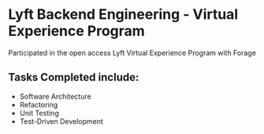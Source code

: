 # Lyft Backend Engineering - Virtual Experience Program 

Participated in the open access Lyft Virtual Experience Program with Forage

## Tasks Completed include:
- Software Architecture
- Refactoring
- Unit Testing
- Test-Driven Development
